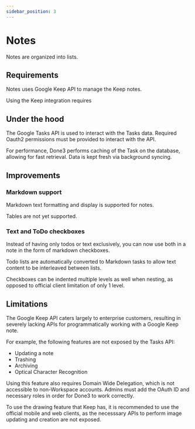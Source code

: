 ```yaml
---
sidebar_position: 3
---
```


# Notes

Notes are organized into lists.

## Requirements

Notes uses Google Keep API to manage the Keep notes.

Using the Keep integration requires

## Under the hood

The Google Tasks API is used to interact with the Tasks data. Required Oauth2 permissions must be provided to interact with the API.

For performance, Done3 performs caching of the Task on the database, allowing for fast retrieval. Data is kept fresh via background syncing.

## Improvements

### Markdown support

Markdown text formatting and display is supported for notes.

Tables are not yet supported.

### Text and ToDo checkboxes

Instead of having only todos or text exclusively, you can now use both in a note in the form of markdown checkboxes.

Todo lists are automatically converted to Markdown tasks to allow text content to be interleaved between lists.

Checkboxes can be indented multiple levels as well when nesting, as opposed to official client limitation of only 1 level.

## Limitations

The Google Keep API caters largely to enterprise customers, resulting in severely lacking APIs for programmatically working with a Google Keep note.

For example, the following features are not exposed by the Tasks API:

- Updating a note
- Trashing
- Archiving
- Optical Character Recognition

Using this feature also requires Domain Wide Delegation, which is not accessible to non-Workspace accounts. Admins must add the OAuth ID and necessary roles in order for Done3 to work correctly.

To use the drawing feature that Keep has, it is recommended to use the official mobile and web clients, as the necesssary APIs to perform image updating and creation are not exposed.
